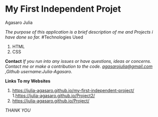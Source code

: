 # My First Independent Projet
Agasaro Julia



*The purpose of this application is a brief description of me and Projects i have done  so far.*
#Technologies Used
1. HTML
1. CSS



**Contact**
*If you  run into any issues or have questions, ideas or concerns.  Contact me or make a contribution to the code.*
*agasarojulia@gmail.com ,Github username:Julia-Agasaro.*


**Links To my Websites**
1. https://julia-agasaro.github.io/my-first-independent-project/
1.https://julia-agasaro.github.io/Project2/
2. https://julia-agasaro.github.io/Project/



*THANK YOU*

